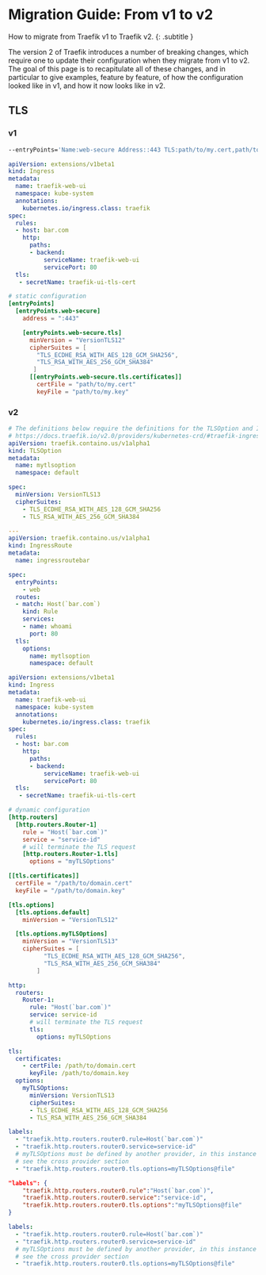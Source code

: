 # Migration Guide: From v1 to v2

How to migrate from Traefik v1 to Traefik v2.
{: .subtitle }

The version 2 of Traefik introduces a number of breaking changes, 
which require one to update their configuration when they migrate from v1 to v2.
The goal of this page is to recapitulate all of these changes, and in particular to give examples, 
feature by feature, of how the configuration looked like in v1, and how it now looks like in v2.

## TLS

### v1

```bash tab="CLI"
--entryPoints='Name:web-secure Address::443 TLS:path/to/my.cert,path/to/my.key TLS.MinVersion:VersionTLS12 TLS.CipherSuites:TLS_ECDHE_RSA_WITH_AES_128_GCM_SHA256,TLS_ECDHE_RSA_WITH_AES_128_GCM_SHA384'
```

```yaml tab="K8s Ingress"
apiVersion: extensions/v1beta1
kind: Ingress
metadata:
  name: traefik-web-ui
  namespace: kube-system
  annotations:
    kubernetes.io/ingress.class: traefik
spec:
  rules:
  - host: bar.com
    http:
      paths:
      - backend:
          serviceName: traefik-web-ui
          servicePort: 80
  tls:
   - secretName: traefik-ui-tls-cert
```

```toml tab="File (TOML)"
# static configuration
[entryPoints]
  [entryPoints.web-secure]
    address = ":443"

    [entryPoints.web-secure.tls]
      minVersion = "VersionTLS12"
      cipherSuites = [
        "TLS_ECDHE_RSA_WITH_AES_128_GCM_SHA256",
        "TLS_RSA_WITH_AES_256_GCM_SHA384"
       ]
      [[entryPoints.web-secure.tls.certificates]]
        certFile = "path/to/my.cert"
        keyFile = "path/to/my.key"
```

### v2

```yaml tab="K8s IngressRoute"
# The definitions below require the definitions for the TLSOption and IngressRoute kinds.  
# https://docs.traefik.io/v2.0/providers/kubernetes-crd/#traefik-ingressroute-definition
apiVersion: traefik.containo.us/v1alpha1
kind: TLSOption
metadata:
  name: mytlsoption
  namespace: default

spec:
  minVersion: VersionTLS13
  cipherSuites:
    - TLS_ECDHE_RSA_WITH_AES_128_GCM_SHA256
    - TLS_RSA_WITH_AES_256_GCM_SHA384

---
apiVersion: traefik.containo.us/v1alpha1
kind: IngressRoute
metadata:
  name: ingressroutebar

spec:
  entryPoints:
    - web
  routes:
  - match: Host(`bar.com`)
    kind: Rule
    services:
    - name: whoami
      port: 80
  tls:
    options: 
      name: mytlsoption
      namespace: default
```

```yaml tab="K8s Ingress"
apiVersion: extensions/v1beta1
kind: Ingress
metadata:
  name: traefik-web-ui
  namespace: kube-system
  annotations:
    kubernetes.io/ingress.class: traefik
spec:
  rules:
  - host: bar.com
    http:
      paths:
      - backend:
          serviceName: traefik-web-ui
          servicePort: 80
  tls:
   - secretName: traefik-ui-tls-cert
```

```toml tab="File (TOML)"
# dynamic configuration
[http.routers]
  [http.routers.Router-1]
    rule = "Host(`bar.com`)"
    service = "service-id"
    # will terminate the TLS request
    [http.routers.Router-1.tls]
      options = "myTLSOptions"

[[tls.certificates]]
  certFile = "/path/to/domain.cert"
  keyFile = "/path/to/domain.key"

[tls.options]
  [tls.options.default]
    minVersion = "VersionTLS12"

  [tls.options.myTLSOptions]
    minVersion = "VersionTLS13"
    cipherSuites = [
          "TLS_ECDHE_RSA_WITH_AES_128_GCM_SHA256",
          "TLS_RSA_WITH_AES_256_GCM_SHA384"
        ]
```

```yaml tab="File (YAML)"
http:
  routers:
    Router-1:
      rule: "Host(`bar.com`)"
      service: service-id
      # will terminate the TLS request
      tls:
        options: myTLSOptions

tls:
  certificates:
    - certFile: /path/to/domain.cert
      keyFile: /path/to/domain.key
  options:
    myTLSOptions:
      minVersion: VersionTLS13
      cipherSuites:
      - TLS_ECDHE_RSA_WITH_AES_128_GCM_SHA256
      - TLS_RSA_WITH_AES_256_GCM_SHA384
```

```yaml tab="Docker"
labels:
  - "traefik.http.routers.router0.rule=Host(`bar.com`)"
  - "traefik.http.routers.router0.service=service-id"
  # myTLSOptions must be defined by another provider, in this instance in the File Provider.
  # see the cross provider section
  - "traefik.http.routers.router0.tls.options=myTLSOptions@file"
```

```json tab="Marathon"
"labels": {
    "traefik.http.routers.router0.rule":"Host(`bar.com`)",
    "traefik.http.routers.router0.service":"service-id",
    "traefik.http.routers.router0.tls.options":"myTLSOptions@file"
}
```

```yaml tab="Rancher"
labels:
  - "traefik.http.routers.router0.rule=Host(`bar.com`)"
  - "traefik.http.routers.router0.service=service-id"
  # myTLSOptions must be defined by another provider, in this instance in the File Provider.
  # see the cross provider section
  - "traefik.http.routers.router0.tls.options=myTLSOptions@file"
```
